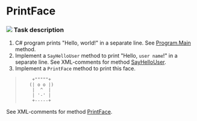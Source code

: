# PrintFace

### ![](/Pictures/todo.png) Task description

1. C# program prints "Hello, world!" in a separate line. See [Program.Main](PrintFace/Program.cs#L11) method.     
2. Implement a `SayHelloUser` method to print "Hello, `user name`!" in a separate line. See XML-comments for method [SayHelloUser](/HelloWorldTask/HelloWorldTask/Program.cs#L17-L24).  
3. Implement a `PrintFace` method to print this face.   

>         +"""""+ 
>        (| o o |)                                             
>         |  ^  |                                                 
>         | '-' |   
>         +-----+

See XML-comments for method [PrintFace](/Unit%20Testing/HelloWorldTask/HelloWorldTask/Program.cs#L26-L37).